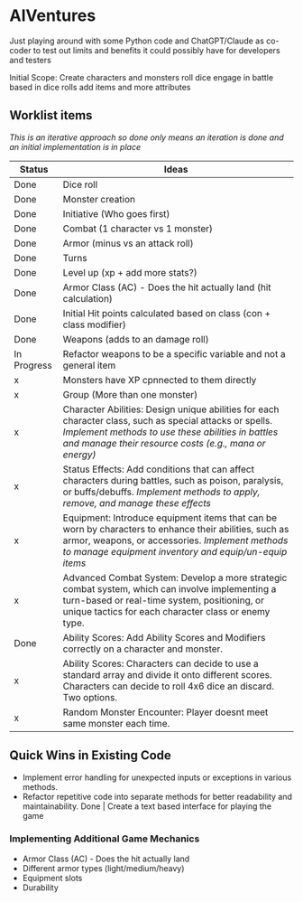 # AIVentures

Just playing around with some Python code and ChatGPT/Claude as co-coder to test out limits and benefits it could possibly have for developers and testers

Initial Scope:
Create characters and monsters
roll dice
engage in battle based in dice rolls
add items and more attributes

## Worklist items ##
_This is an iterative approach so done only means an iteration is done and an initial implementation is in place_


Status | Ideas
-------| ------
Done | Dice roll
Done | Monster creation
Done | Initiative (Who goes first)
Done | Combat (1 character vs 1 monster)
Done | Armor (minus vs an attack roll)
Done | Turns
Done | Level up (xp + add more stats?)
Done | Armor Class (AC) - Does the hit actually land (hit calculation)
Done | Initial Hit points calculated based on class (con + class modifier)
Done | Weapons (adds to an damage roll)
In Progress | Refactor weapons to be a specific variable and not a general item
 x | Monsters have XP cpnnected to them directly
 x | Group (More than one monster)
 x | Character Abilities: Design unique abilities for each character class, such as special attacks or spells. _Implement methods to use these abilities in battles and manage their resource costs (e.g., mana or energy)_
 x | Status Effects: Add conditions that can affect characters during battles, such as poison, paralysis, or buffs/debuffs. _Implement methods to apply, remove, and manage these effects_
 x | Equipment: Introduce equipment items that can be worn by characters to enhance their abilities, such as armor, weapons, or accessories. _Implement methods to manage equipment inventory and equip/un-equip items_
 x | Advanced Combat System: Develop a more strategic combat system, which can involve implementing a turn-based or real-time system, positioning, or unique tactics for each character class or enemy type.
 Done | Ability Scores: Add Ability Scores and Modifiers correctly on a character and monster.
 x | Ability Scores: Characters can decide to use a standard array and divide it onto different scores. Characters can decide to roll 4x6 dice an discard.  Two options.
 x | Random Monster Encounter: Player doesnt meet same monster each time.

## Quick Wins in Existing Code ##
* Implement error handling for unexpected inputs or exceptions in various methods.
* Refactor repetitive code into separate methods for better readability and maintainability.
Done | Create a text based interface for playing the game


### Implementing Additional Game Mechanics ###
* Armor Class (AC) - Does the hit actually land
* Different armor types (light/medium/heavy)
* Equipment slots
* Durability
